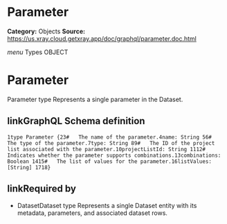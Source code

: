 # Parameter

**Category:** Objects
**Source:** https://us.xray.cloud.getxray.app/doc/graphql/parameter.doc.html

*menu* Types OBJECT
 # Parameter
 Parameter type
Represents a single parameter in the Dataset.

## linkGraphQL Schema definition
 `1type Parameter {23#   The name of the parameter.4name: String 56#   The type of the parameter.7type: String 89#   The ID of the project list associated with the parameter.10projectListId: String 1112#   Indicates whether the parameter supports combinations.13combinations: Boolean 1415#   The list of values for the parameter.16listValues: [String] 1718}`
## linkRequired by
 - DatasetDataset type
Represents a single Dataset entity with its metadata, parameters, and associated dataset rows.